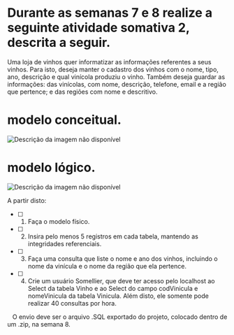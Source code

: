 # Durante as semanas 7 e 8 realize a seguinte atividade somativa 2, descrita a seguir.



Uma loja de vinhos quer informatizar as informações referentes a seus vinhos. Para isto, deseja manter o cadastro dos vinhos com o nome, tipo, ano, descrição e qual vinícola produziu o vinho. Também deseja guardar as informações: das vinícolas, com nome, descrição, telefone, email e a região que pertence; e das regiões com nome e descritivo.



# modelo conceitual.

![Descrição da imagem não disponível](https://static.plataforma.grupoa.education/pucpr/111/65516/efe9b1e4-d177-42ee-8f53-ee4ad62ce3a1.png)

# modelo lógico.

![Descrição da imagem não disponível](https://static.plataforma.grupoa.education/pucpr/111/65516/85d4fb27-ba38-4bc1-b3fc-3e5729c71b1d.png)

A partir disto:

- [ ] 1. Faça o modelo físico.

- [ ] 2. Insira pelo menos 5 registros em cada tabela, mantendo as integridades referenciais.

- [ ] 3. Faça uma consulta que liste o nome e ano dos  vinhos, incluindo o nome da vinícula e o
     nome da região que ela pertence.

- [ ] 4. Crie um usuário Somellier, que deve ter acesso pelo localhost ao Select da tabela Vinho e ao Select do campo codVinicula e nomeVinicula da tabela Vinicula. Além disto, ele somente pode realizar 40 consultas por hora.
     
     

   O envio deve ser o arquivo .SQL exportado do projeto, colocado dentro de um .zip, na semana 8.
